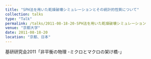 ```yaml
---
title: "SPH法を用いた乾燥破壊シミュレーションとその統計的性質について"
collection: talks
type: "Talk"
permalink: /talks/2011-08-18-20-SPH法を用いた乾燥破壊シミュレーション
venue: "京都大学"
date: 2011-08-18-20
location: "京都、日本"
---
```


基研研究会2011「非平衡の物理 -ミクロとマクロの架け橋-」
